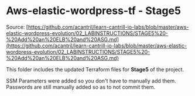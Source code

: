 # Aws-elastic-wordpress-tf - Stage5

Source: [https://github.com/acantril/learn-cantrill-io-labs/blob/master/aws-elastic-wordpress-evolution/02_LABINSTRUCTIONS/STAGE5%20-%20Add%20an%20ELB%20and%20ASG.md](https://github.com/acantril/learn-cantrill-io-labs/blob/master/aws-elastic-wordpress-evolution/02_LABINSTRUCTIONS/STAGE5%20-%20Add%20an%20ELB%20and%20ASG.md)

This folder includes the updated Terraform files for **Stage5** of the project.

SSM Parameters were added so you don't have to manually add them. Passwords are still manually added so as to not commit them.